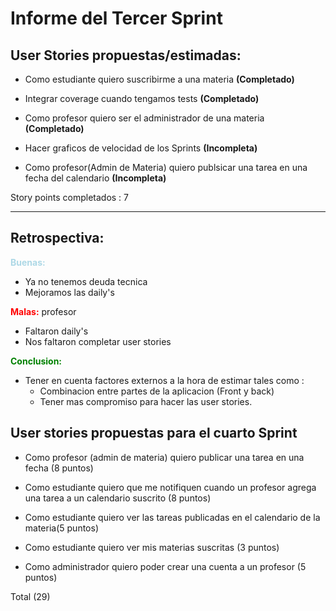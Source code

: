 # Informe del Tercer Sprint

## User Stories propuestas/estimadas:

- Como estudiante quiero suscribirme a una materia **(Completado)**

- Integrar coverage cuando tengamos tests **(Completado)**

- Como profesor quiero ser el administrador de una materia **(Completado)**

- Hacer graficos de velocidad de los Sprints **(Incompleta)** 

- Como profesor(Admin de Materia) quiero publsicar una tarea en una fecha del calendario **(Incompleta)**

Story points completados : 7

---

## Retrospectiva:


<span style="color:lightblue">**Buenas:**</span>

- Ya no tenemos deuda tecnica 
- Mejoramos las daily's

<span style="color:red">**Malas:**</span>
profesor
- Faltaron daily's
- Nos faltaron completar user stories

<span style="color:green">**Conclusion:**</span>

- Tener en cuenta factores externos a la hora de estimar tales como : 
    - Combinacion entre partes de la aplicacion (Front y back)
    - Tener mas compromiso para hacer las user stories.

## User stories propuestas para el cuarto Sprint

- Como profesor (admin de materia) quiero publicar una tarea en una fecha (8 puntos)

- Como estudiante quiero que me notifiquen cuando un profesor agrega una tarea a un calendario suscrito (8 puntos)

- Como estudiante quiero ver las tareas publicadas en el calendario de la materia(5 puntos)

- Como estudiante quiero ver mis materias suscritas (3 puntos)



- Como administrador quiero poder crear una cuenta a un profesor (5 puntos)

Total (29)